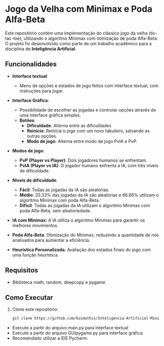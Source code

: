 # Jogo da Velha com Minimax e Poda Alfa-Beta

Este repositório contém uma implementação do clássico jogo da velha (tic-tac-toe), utilizando o algoritmo Minimax com otimização de poda Alfa-Beta. O projeto foi desenvolvido como parte de um trabalho acadêmico para a disciplina de **Inteligência Artificial**.

## Funcionalidades
- **Interface textual**:
  -  Menu de opções e estados de jogo feitos com interface textual, com instruções para jogar.
  

- **Interface Gráfica**:
    - Possibilidade de escolher as jogadas e controlar opções através de uma interface gráfica simples.
    - **Botões**:
      - **Dificuldade**: Alterna entre as dificuldades
      - **Reinicio**: Reinicia o jogo com um novo tabuleiro, salvando as outras opções.
      - **Modo de jogo**: Alterna entre modo de jogo PvIA e PvP.
      

- **Modos de jogo**:
  - **PvP (Player vs Player)**: Dois jogadores humanos se enfrentam.
  - **PvIA (Player vs IA)**: O jogador humano enfrenta a IA, com três níveis de dificuldade.
  

- **Níveis de dificuldade**:
  - **Fácil**: Todas as jogadas da IA são aleatórias.
  - **Médio**: 33.33% das jogadas da IA são aleatórias e 66.66% utilizam o algoritmo Minimax com poda Alfa-Beta.
  - **Difícil**: Todas as jogadas da IA utilizam o algoritmo Minimax com poda Alfa-Beta, sem aleatoriedade.


- **IA com Minimax**: A IA utiliza o algoritmo Minimax para garantir os melhores movimentos.
- **Poda Alfa-Beta**: Otimização do Minimax, reduzindo a quantidade de nós analisados para aumentar a eficiência.
- **Heurística Personalizada**: Avaliação dos estados finais do jogo com uma função heurística.

## Requisitos

- Biblioteca math, random, deepcopy e pygame

## Como Executar

1. Clone este repositório:
   ```bash
   git clone https://github.com/Guimathis/Inteligencia-Artificial-MiniMax-Trabalho-1.git
   
- Execute a partir do arquivo main.py para interface textual
- Execute a partir do arquivo GUIpygame.py para interface gráfica
- Recomendado utilizar a IDE Pycharm.
